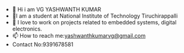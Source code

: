 - 👋 Hi i am VG YASHWANTH KUMAR
- 💞I am a student at National Institute of Technology Tiruchirappalli 
- 👀 I love to work on projects related to embedded systems, digital electronics.
- 📫 How to reach me:yashwanthkumarvg@gmail.com
-    Contact No:9391678581

<!---
vgyashwanth/vgyashwanth is a ✨ special ✨ repository because its `README.md` (this file) appears on your GitHub profile.
You can click the Preview link to take a look at your changes.
--->
